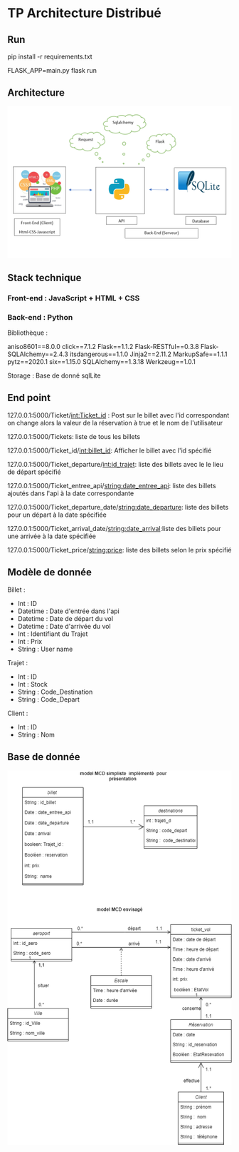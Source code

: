 # TP Architecture Distribué

## Run 

pip install -r requirements.txt

FLASK_APP=main.py flask run

## Architecture

![Features](static/schema_archi.png)

## Stack technique

### Front-end : JavaScript + HTML + CSS

### Back-end : Python

Bibliothèque : 

aniso8601==8.0.0
click==7.1.2
Flask==1.1.2
Flask-RESTful==0.3.8
Flask-SQLAlchemy==2.4.3
itsdangerous==1.1.0
Jinja2==2.11.2
MarkupSafe==1.1.1
pytz==2020.1
six==1.15.0
SQLAlchemy==1.3.18
Werkzeug==1.0.1

Storage : Base de donné sqlLite

## End point

127.0.0.1:5000/Ticket/<int:Ticket_id> : Post sur le billet avec l'id correspondant on change alors la valeur de la réservation à true et le nom de l'utilisateur

127.0.0.1:5000/Tickets: liste de tous les billets

127.0.0.1:5000/Ticket_id/<int:billet_id>: Afficher le billet avec l'id spécifié

127.0.0.1:5000/Ticket_departure/<int:id_trajet>: liste des billets avec le le lieu de départ spécifié

127.0.0.1:5000/Ticket_entree_api/<string:date_entree_api>: liste des billets ajoutés dans l'api à la date correspondante

127.0.0.1:5000/Ticket_departure_date/<string:date_departure>: liste des billets pour un départ à la date spécifiée

127.0.0.1:5000/Ticket_arrival_date/<string:date_arrival>:liste des billets pour une arrivée à la date spécifiée

127.0.0.1:5000/Ticket_price/<string:price>: liste des billets selon le prix spécifié

## Modèle de donnée

Billet :

- Int : ID
- Datetime : Date d'entrée dans l'api
- Datetime : Date de départ du vol
- Datetime : Date d'arrivée du vol
- Int : Identifiant du Trajet
- Int : Prix
- String : User name


Trajet :

- Int : ID
- Int : Stock
- String : Code_Destination
- String : Code_Depart

Client :

- Int : ID
- String : Nom


## Base de donnée

![Features](static/bdd.png)
